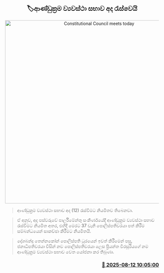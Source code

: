 <p align='center'><b><h2 align='center' title='Constitutional Council meets today'>🏷ආණ්ඩුක්‍රම ව්‍යවස්ථා සභාව අද රැස්වෙයි</h2></b></p>
<p align='center'><img src='https://helakuru.sgp1.cdn.digitaloceanspaces.com/esana/images/lib/parliment-archived.jpg' width='600' alt='Constitutional Council meets today'></p>

> ආණ්ඩුක්‍රම ව්‍යවස්ථා සභාව අද (12) රැස්වීමට නියමිතව තිබෙනවා.

> ඒ අනුව, අද පස්වරුවේ පාර්ලිමේන්තු සංකීර්ණයේදී ආණ්ඩුක්‍රම ව්‍යවස්ථා සභාව රැස්වීමට නියමිත අතර, එහිදී මෙරට 37 වැනි පොලිස්පතිවරයා පත් කිරීම සම්බන්ධයෙන් සාකච්ඡා කිරීමට නියමිතයි.

> දේශබන්දු තෙන්නකෝන් පොලිස්පති ධුරයෙන් ඉවත් කිරීමෙන් පසු, ජනාධිපතිවරයා විසින් නව පොලිස්පතිවරයා ලෙස ප්‍රියන්ත වීරසූරියගේ නම ආණ්ඩුක්‍රම ව්‍යවස්ථා සභාව වෙත යෝජනා කර තිබුණා.



<h3 align='right'><a href='https://www.helakuru.lk/esana/p/112624/'>📅 2025-08-12 10:05:00</a></h3>
